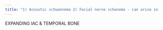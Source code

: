 ```yaml
---
title: "1) Acoustic schwannoma 2) Facial nerve schwnoma - can arise in iac or in tympanic portion 3) Glomus tumor 4) Hemangioma (if Ca+ w/ less distinct borders)"
---
```

EXPANDING IAC &amp; 
TEMPORAL BONE

